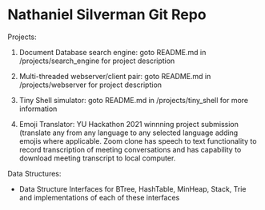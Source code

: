# Nathaniel Silverman Git Repo

Projects:
  1) Document Database search engine: goto README.md in /projects/search_engine for project description

  2) Multi-threaded webserver/client pair: goto README.md in /projects/webserver for project description

  3) Tiny Shell simulator: goto README.md in /projects/tiny_shell for more information

  4) Emoji Translator: YU Hackathon 2021 winnning project submission (translate any from any language to any selected language adding emojis where applicable. Zoom clone has speech to text functionality to record transcription of meeting conversations and has capability to download meeting transcript to local computer.

Data Structures:
  * Data Structure Interfaces for BTree, HashTable, MinHeap, Stack, Trie and implementations of each of these interfaces 
